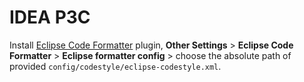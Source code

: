 # IDEA P3C

Install [Eclipse Code Formatter](https://plugins.jetbrains.com/plugin/6546-eclipse-code-formatter) plugin, **Other Settings** > **Eclipse Code Formatter** > **Eclipse formatter config** > choose the absolute path of provided 
`config/codestyle/eclipse-codestyle.xml`.
